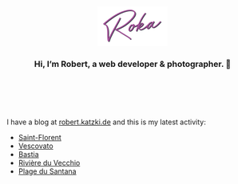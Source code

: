 <div align="center">
  <br>
  <br>
  <br>
  <br>
  <a href="https://robert.katzki.de/">
    <img width="140" src="https://github.com/ro-ka/ro-ka/blob/master/logo.svg" alt="Roka">
  </a>
  <br>
  <h3>Hi, I’m Robert, a web developer & photographer. 👋</h3>
 
  <br>
  <br>
  <br>
  <br>
</div>

I have a blog at [robert.katzki.de](https://robert.katzki.de/) and this is my latest activity:
<!-- BLOG-POST-LIST:START -->
- [Saint-Florent](https://robert.katzki.de/photos/2024/saint-florent)
- [Vescovato](https://robert.katzki.de/photos/2024/vescovato)
- [Bastia](https://robert.katzki.de/photos/2024/bastia)
- [Rivière du Vecchio](https://robert.katzki.de/photos/2024/riviere-du-vecchio)
- [Plage du Santana](https://robert.katzki.de/photos/2024/plage-du-santana)
<!-- BLOG-POST-LIST:END -->
